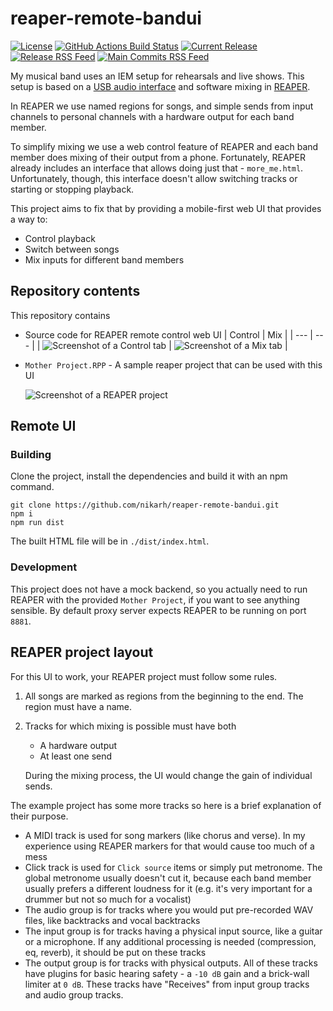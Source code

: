 # reaper-remote-bandui

[![License](https://img.shields.io/github/license/nikarh/reaper-remote-bandui.svg)](https://github.com/nikarh/reaper-remote-bandui)
[![GitHub Actions Build Status](https://github.com/nikarh/reaper-remote-bandui/actions/workflows/release.yml/badge.svg)](https://github.com/nikarh/reaper-remote-bandui/actions/workflows/release.yml)
[![Current Release](https://img.shields.io/github/release/nikarh/reaper-remote-bandui.svg)](https://github.com/nikarh/reaper-remote-bandui/releases)
[![Release RSS Feed](https://img.shields.io/badge/rss-releases-ffa500?logo=rss)](https://github.com/nikarh/reaper-remote-bandui/releases.atom)
[![Main Commits RSS Feed](https://img.shields.io/badge/rss-commits-ffa500?logo=rss)](https://github.com/nikarh/reaper-remote-bandui/commits/main.atom)

My musical band uses an IEM setup for rehearsals and live shows.
This setup is based on a [USB audio interface](https://www.behringer.com/product.html?modelCode=P0B2J) and software mixing in [REAPER](https://www.reaper.fm/).

In REAPER we use named regions for songs, and simple sends from input channels to personal channels with a hardware output for each band member.

To simplify mixing we use a web control feature of REAPER and each band member does mixing of their output from a phone. Fortunately, REAPER already includes an interface that allows doing just that - `more_me.html`. Unfortunately, though, this interface doesn't allow switching tracks or starting or stopping playback.

This project aims to fix that by providing a mobile-first web UI that provides a way to:

- Control playback
- Switch between songs
- Mix inputs for different band members

## Repository contents

This repository contains

- Source code for REAPER remote control web UI
  | Control | Mix |
  | --- | --- |
  | ![Screenshot of a Control tab](./screenshots/Web%20-%20Control.png) | ![Screenshot of a Mix tab](./screenshots/Web%20-%20Mix.png) |
- `Mother Project.RPP` - A sample reaper project that can be used with this UI

  ![Screenshot of a REAPER project](./screenshots/Reaper%20Project.png)

## Remote UI

### Building

Clone the project, install the dependencies and build it with an npm command.

```
git clone https://github.com/nikarh/reaper-remote-bandui.git
npm i
npm run dist
```

The built HTML file will be in `./dist/index.html`.

### Development

This project does not have a mock backend, so you actually need to run REAPER with the provided `Mother Project`, if you want to see anything sensible.
By default proxy server expects REAPER to be running on port `8881`.

## REAPER project layout

For this UI to work, your REAPER project must follow some rules.

1. All songs are marked as regions from the beginning to the end. The region must have a name.
2. Tracks for which mixing is possible must have both

   - A hardware output
   - At least one send

   During the mixing process, the UI would change the gain of individual sends.

The example project has some more tracks so here is a brief explanation of their purpose.

- A MIDI track is used for song markers (like chorus and verse). In my experience using REAPER markers for that would cause too much of a mess
- Click track is used for `Click source` items or simply put metronome. The global metronome usually doesn't cut it, because each band member usually prefers a different loudness for it (e.g. it's very important for a drummer but not so much for a vocalist)
- The audio group is for tracks where you would put pre-recorded WAV files, like backtracks and vocal backtracks
- The input group is for tracks having a physical input source, like a guitar or a microphone. If any additional processing is needed (compression, eq, reverb), it should be put on these tracks
- The output group is for tracks with physical outputs. All of these tracks have plugins for basic hearing safety - a `-10 dB` gain and a brick-wall limiter at `0 dB`. These tracks have "Receives" from input group tracks and audio group tracks.
